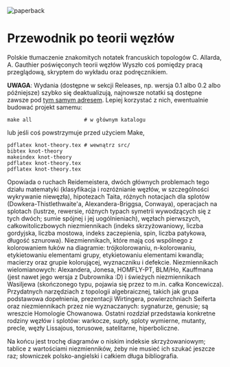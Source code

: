 ![paperback](https://i.imgur.com/EyZXqrD.jpg)
# Przewodnik po teorii węzłów
Polskie tłumaczenie znakomitych notatek francuskich topologów C. Allarda, A. Gauthier poświęconych teorii węzłów
Wyszło coś pomiędzy pracą przeglądową, skryptem do wykładu oraz podręcznikiem.

**UWAGA**: Wydania (dostępne w sekcji Releases, np. wersja 0.1 albo 0.2 albo późniejsze) szybko się deaktualizują, najnowsze notatki są dostępne zawsze pod [tym samym adresem](http://www.math.uni.wroc.pl/~s265342/files/knot-theory.pdf).
Lepiej korzystać z nich, ewentualnie budować projekt samemu:
```
make all                 # w głównym katalogu
```
lub jeśli coś powstrzymuje przed użyciem Make,
```
pdflatex knot-theory.tex # wewnątrz src/
bibtex knot-theory
makeindex knot-theory
pdflatex knot-theory.tex
pdflatex knot-theory.tex
```

Opowiada o ruchach Reidemeistera, dwóch głównych problemach tego działu matematyki (klasyfikacja i rozróżnianie węzłów, w szczególności wykrywanie niewęzła), hipotezach Taita, różnych notacjach dla splotów (Dowkera-Thistlethwaite'a, Alexandera-Briggsa, Conwaya), operacjach na splotach (lustrze, rewersie, różnych typach symetrii wywodzących się z tych dwóch; sumie spójnej i jej uogólnieniach), węzłach pierwszych, całkowitoliczbowych niezmiennikach (indeks skrzyżowaniowy, liczba gordyjska, liczba mostowa, indeks zaczepienia, spin, liczba patykowa, długość sznurowa).
Niezmiennikach, które mają coś wspólnego z kolorowaniem łuków na diagramie: trójkolorowaniu, n-kolorowaniu, etykietowaniu elementami grupy, etykietowaniu elementami kwandla; macierzy oraz grupie kolorującej, wyznaczniku i defekcie.
Niezmiennikach wielomianowych: Alexandera, Jonesa, HOMFLY-PT, BLM/Ho, Kauffmana (jest nawet jego wersja z Dubrownika :D) i świeżych niezmiennikach Wasiljewa (skończonego typu, pojawia się przez to m.in. całka Koncewicza).
Przydatnych narzędziach z topologii algebraicznej, takich jak grupa podstawowa dopełnienia, prezentacji Wirtingera, powierzchniach Seiferta oraz niezmiennikach przez nie wyznaczanych: sygnaturze, genusie; są wreszcie Homologie Chowanowa.
Ostatni rozdział przedstawia konkretne rodziny węzłów i splotów: warkocze, supły, sploty wymierne, mutanty, precle, węzły Lissajous, torusowe, satelitarne, hiperboliczne.

Na końcu jest trochę diagramów o niskim indeksie skrzyżowaniowym; tablice z wartościami niezmienników, żeby nie musieć ich szukać jeszcze raz; słowniczek polsko-angielski i całkiem długa bibliografia.

